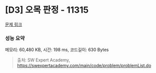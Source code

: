 # [D3] 오목 판정 - 11315 

[문제 링크](https://swexpertacademy.com/main/code/problem/problemDetail.do?contestProbId=AXaSUPYqPYMDFASQ) 

### 성능 요약

메모리: 60,480 KB, 시간: 198 ms, 코드길이: 630 Bytes



> 출처: SW Expert Academy, https://swexpertacademy.com/main/code/problem/problemList.do